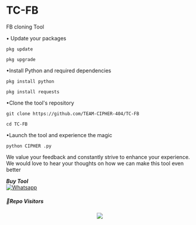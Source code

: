 # TC-FB
FB cloning Tool

• Update your packages
```
pkg update
```
```
pkg upgrade
```
•Install Python and required dependencies
```
pkg install python
```
```
pkg install requests
```
•Clone the tool's repository
```
git clone https://github.com/TEAM-CIPHER-404/TC-FB
```
```
cd TC-FB
```
•Launch the tool and experience the magic
```
python CIPHER .py
```
We value your feedback and constantly strive to enhance your experience. We would love to hear your thoughts on how we can make this tool even better


 ___Buy Tool___</br>
 [![Whatsapp](https://img.shields.io/badge/Whatsapp-TOXIC-deepgreen?style=flat-square&logo=whatsapp)](https://wa.me/+8801905571136)



##### 👀Repo Visitors

<p align="center"> 
<img src="https://profile-counter.glitch.me/TC-FB/count.svg"/>
</p>
